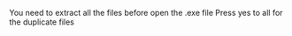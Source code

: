 You need to extract all the files before open the .exe file
Press yes to all for the duplicate files
